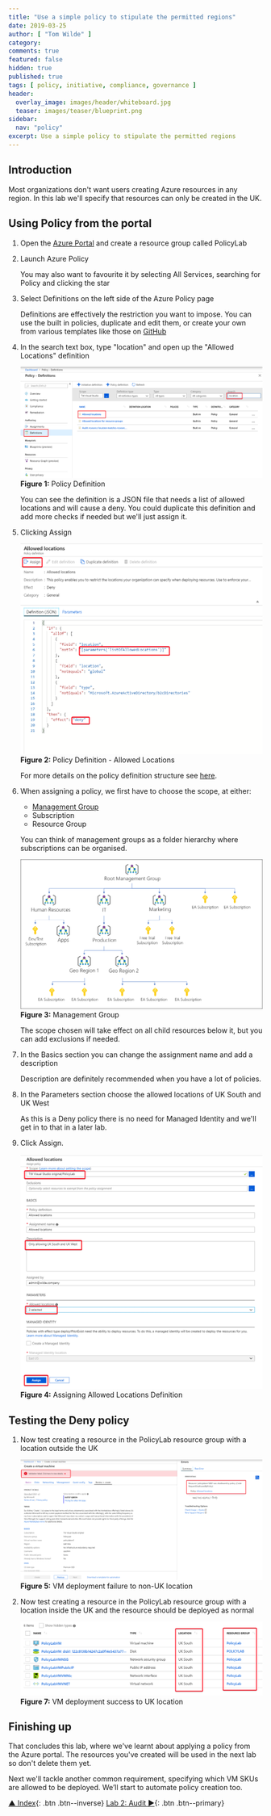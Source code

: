 ```yaml
---
title: "Use a simple policy to stipulate the permitted regions"
date: 2019-03-25
author: [ "Tom Wilde" ]
category:
comments: true
featured: false
hidden: true
published: true
tags: [ policy, initiative, compliance, governance ]
header:
  overlay_image: images/header/whiteboard.jpg
  teaser: images/teaser/blueprint.png
sidebar:
  nav: "policy"
excerpt: Use a simple policy to stipulate the permitted regions
---
```


## Introduction

Most organizations don't want users creating Azure resources in any region. In this lab we'll specify that resources can only be created in the UK.

## Using Policy from the portal

1. Open the [Azure Portal](https://portal.azure.com) and create a resource group called PolicyLab

1. Launch Azure Policy

    You may also want to favourite it by selecting All Services, searching for Policy and clicking the star

1. Select Definitions on the left side of the Azure Policy page

    Definitions are effectively the restriction you want to impose. You can use the built in policies, duplicate and edit them, or create your own from various templates like those on [GitHub](https://github.com/Azure/azure-policy)

1. In the search text box, type "location" and open up the "Allowed Locations" definition

    ![Policy Definition](/automation/policy/images/lab1-policydefinition.png)
**Figure 1:** Policy Definition

    You can see the definition is a JSON file that needs a list of allowed locations and will cause a deny. You could duplicate this definition and add more checks if needed but we'll just assign it.

1. Clicking Assign

    ![Policy Definition-Allowed Locations](/automation/policy/images/lab1-policydefinition-allowedlocations.png)
**Figure 2:** Policy Definition - Allowed Locations

    For more details on the policy definition structure see [here](https://docs.microsoft.com/en-us/azure/governance/policy/concepts/definition-structure).

1. When assigning a policy, we first have to choose the scope, at either:

    - [Management Group](https://docs.microsoft.com/en-us/azure/governance/management-groups/)
    - Subscription
    - Resource Group

    You can think of management groups as a folder hierarchy where subscriptions can be organised.

    ![Management Groups example](/automation/policy/images/lab1-managementgroups.png)
**Figure 3:** Management Group

    The scope chosen will take effect on all child resources below it, but you can add exclusions if needed.

1. In the Basics section you can change the assignment name and add a description

    Description are definitely recommended when you have a lot of policies.

1. In the Parameters section choose the allowed locations of UK South and UK West

    As this is a Deny policy there is no need for Managed Identity and we'll get in to that in a later lab.

1. Click Assign.

    ![Policy Definition-Allowed Locations](/automation/policy/images/lab1-policydefinition-allowedlocations-assign.png)
**Figure 4:** Assigning Allowed Locations Definition

## Testing the Deny policy

1. Now test creating a resource in the PolicyLab resource group with a location outside the UK

    ![Policy Test-Portal](/automation/policy/images/lab1-policytest-portal.png)
**Figure 5:** VM deployment failure to non-UK location

1. Now test creating a resource in the PolicyLab resource group with a location inside the UK and the resource should be deployed as normal

    ![Policy Test-Portal](/automation/policy/images/lab1-policytest-portal-success.png)
**Figure 7:** VM deployment success to UK location

## Finishing up

That concludes this lab, where we've learnt about applying a policy from the Azure portal. The resources you've created will be used in the next lab so don't delete them yet.

Next we'll tackle another common requirement, specifying which VM SKUs are allowed to be deployed. We’ll start to automate policy creation too.

[▲ Index](../#labs){: .btn .btn--inverse} [Lab 2: Audit ►](../lab2){: .btn .btn--primary}

